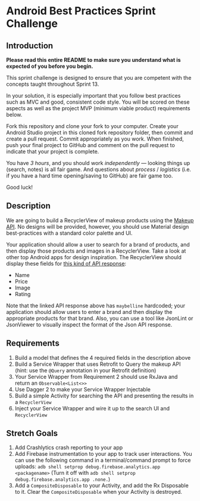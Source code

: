 # Android Best Practices Sprint Challenge

## Introduction

**Please read this entire README to make sure you understand what is expected of you before you begin.**

This sprint challenge is designed to ensure that you are competent with the concepts taught throughout Sprint 13.

In your solution, it is especially important that you follow best practices such as MVC and good, consistent code style. You will be scored on these aspects as well as the project MVP (minimum viable product) requirements below.

Fork this repository and clone your fork to your computer. Create your Android Studio project in this cloned fork repository folder, then commit and create a pull request. Commit appropriately as you work. When finished, push your final project to GitHub and comment on the pull request to indicate that your project is complete.

You have *3 hours*, and you should work *independently* — looking things up (search, notes) is all fair game. And questions about *process* / *logistics* (i.e. if you have a hard time opening/saving to GitHub) are fair game too.

Good luck!

## Description

We are going to build a RecyclerView of makeup products using the [Makeup API](https://makeup-api.herokuapp.com/). No designs will be provided, however, you should use Material design best-practices with a standard color palette and UI.

Your application should allow a user to search for a brand of products, and then display those products and images in a RecyclerView. Take a look at other top Android apps for design inspiration. The RecyclerView should display these fields for [this kind of API response](http://makeup-api.herokuapp.com/api/v1/products.json?brand=maybelline):
* Name
* Price
* Image
* Rating

Note that the linked API response above has `maybelline` hardcoded; your application should allow users to enter a brand and then display the appropriate products for that brand. Also, you can use a tool like JsonLint or JsonViewer to visually inspect the format of the Json API response.

## Requirements
1. Build a model that defines the 4 required fields in the description above
2. Build a Service Wrapper that uses Retrofit to Query the makeup API (hint: use the `@Query` annotation in your Retrofit definition)
3. Your Service Wrapper from Requirement 2 should use RxJava and return an `Observable<List<>>`
4. Use Dagger 2 to make your Service Wrapper Injectable
5. Build a simple Activity for searching the API and presenting the results in a `RecyclerView`
6. Inject your Service Wrapper and wire it up to the search UI and `RecyclerView`

## Stretch Goals
1. Add Crashlytics crash reporting to your app
2. Add Firebase instrumentation to your app to track user interactions. You can use the following command in a terminal/command prompt to force uploads: `adb shell setprop debug.firebase.analytics.app <packagename>` (Turn it off with `adb shell setprop debug.firebase.analytics.app .none.`)
3. Add a `CompositeDisposable` to your Activity, and add the Rx Disposable to it. Clear the `CompositeDisposable` when your Activity is destroyed.  
